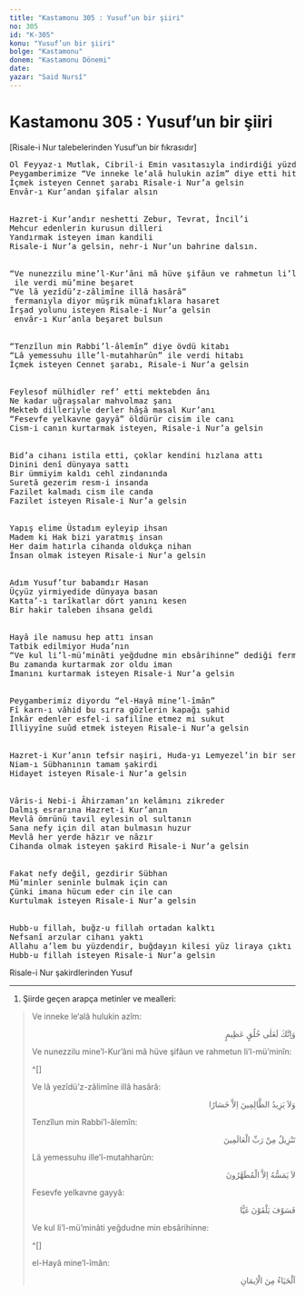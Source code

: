 ```yaml
---
title: "Kastamonu 305 : Yusuf’un bir şiiri"
no: 305
id: "K-305"
konu: "Yusuf’un bir şiiri"
bolge: "Kastamonu"
donem: "Kastamonu Dönemi"
date: 
yazar: "Said Nursî"
---
```


# Kastamonu 305 : Yusuf’un bir şiiri

<p class="takdim">[Risale-i Nur talebelerinden Yusuf’un bir fıkrasıdır]</p>

<pre>
Ol Feyyaz-ı Mutlak, Cibril-i Emin vasıtasıyla indirdiği yüzdört kitabı
Peygamberimize “Ve inneke le‘alâ hulukin azîm” diye etti hitabı
İçmek isteyen Cennet şarabı Risale-i Nur’a gelsin
Envâr-ı Kur’andan şifalar alsın


Hazret-i Kur’andır neshetti Zebur, Tevrat, İncil’i
Mehcur edenlerin kurusun dilleri
Yandırmak isteyen iman kandili
Risale-i Nur’a gelsin, nehr-i Nur’un bahrine dalsın.


“Ve nunezzilu mine’l-Kur’âni mâ hüve şifâun ve rahmetun li’l-mü’minîn”
 ile verdi mü’mine beşaret
“Ve lâ yezîdü’z-zâlimîne illâ hasârâ”
 fermanıyla diyor müşrik münafıklara hasaret
İrşad yolunu isteyen Risale-i Nur’a gelsin 
 envâr-ı Kur’anla beşaret bulsun


“Tenzîlun min Rabbi’l-âlemîn” diye övdü kitabı
“Lâ yemessuhu ille’l-mutahharûn” ile verdi hitabı
İçmek isteyen Cennet şarabı, Risale-i Nur’a gelsin


Feylesof mülhidler ref’ etti mektebden ânı
Ne kadar uğraşsalar mahvolmaz şanı
Mekteb dilleriyle derler hâşâ masal Kur’anı
“Fesevfe yelkavne gayyâ” öldürür cisim ile canı
Cism-i canın kurtarmak isteyen, Risale-i Nur’a gelsin


Bid’a cihanı istila etti, çoklar kendini hızlana attı
Dinini denî dünyaya sattı
Bir ümmiyim kaldı cehl zindanında
Suretâ gezerim resm-i insanda
Fazilet kalmadı cism ile canda
Fazilet isteyen Risale-i Nur’a gelsin


Yapış elime Üstadım eyleyip ihsan
Madem ki Hak bizi yaratmış insan
Her daim hatırla cihanda oldukça nihan
İnsan olmak isteyen Risale-i Nur’a gelsin


Adım Yusuf’tur babamdır Hasan
Üçyüz yirmiyedide dünyaya basan
Katta’-ı tarîkatlar dört yanını kesen
Bir hakir taleben ihsana geldi


Hayâ ile namusu hep attı insan
Tatbik edilmiyor Huda’nın 
“Ve kul li’l-mü’minâti yeğdudne min ebsârihinne” dediği ferman
Bu zamanda kurtarmak zor oldu iman
İmanını kurtarmak isteyen Risale-i Nur’a gelsin


Peygamberimiz diyordu “el-Hayâ mine’l-îmân”
Fî karn-ı vâhid bu sırra gözlerin kapağı şahid
İnkâr edenler esfel-i safilîne etmez mi sukut
İlliyyîne suûd etmek isteyen Risale-i Nur’a gelsin


Hazret-i Kur’anın tefsir naşiri, Huda-yı Lemyezel’in bir serzakiri
Niam-ı Sübhanının tamam şakirdi
Hidayet isteyen Risale-i Nur’a gelsin


Vâris-i Nebi-i Âhirzaman’ın kelâmını zikreder
Dalmış esrarına Hazret-i Kur’anın
Mevlâ ömrünü tavil eylesin ol sultanın
Sana nefy için dil atan bulmasın huzur
Mevlâ her yerde hâzır ve nâzır
Cihanda olmak isteyen şakird Risale-i Nur’a gelsin


Fakat nefy değil, gezdirir Sübhan
Mü’minler seninle bulmak için can
Çünki imana hücum eder cin ile can
Kurtulmak isteyen Risale-i Nur’a gelsin


Hubb-u fillah, buğz-u fillah ortadan kalktı
Nefsanî arzular cihanı yaktı
Allahu a’lem bu yüzdendir, buğdayın kilesi yüz liraya çıktı
Hubb-u fillah isteyen Risale-i Nur’a gelsin
</pre>

Risale-i Nur şakirdlerinden
Yusuf

***

1. Şiirde geçen arapça metinler ve mealleri:
> Ve inneke le‘alâ hulukin azîm:
> 
> <p class="arabic" dir="rtl" title="Meal: Hiç şüphesiz sen pek büyük bir ahlâk üzerindesin.” [Kalem Sûresi, 68:4]">وَاِنَّكَ لَعَلٰى خُلُقٍ عَظِيمٍ</p>
> 
> Ve nunezzilu mine’l-Kur’âni mâ hüve şifâun ve rahmetun li’l-mü’minîn:
> 
> ^[]
> 
> Ve lâ yezîdü’z-zâlimîne illâ hasârâ:
> 
> <p class="arabic" dir="rtl" title="Meal: “Zalimlerin ise sadece ziyanını arttırır.” [İsrâ Sûresi, 17:82]">وَلاَ يَزِيدُ الظَّالِمِينَ اِلاَّ خَسَارًا</p>
> 
> Tenzîlun min Rabbi’l-âlemîn:
> 
> <p class="arabic" dir="rtl" title="Meal: “Âlemlerin Rabbi tarafından indirilmiştir.” [Vâkıa Sûresi, 56:80]">تَنْزِيلٌ مِنْ رَبِّ الْعَالَمِينَ</p>
> 
> Lâ yemessuhu ille’l-mutahharûn:
> 
> <p class="arabic" dir="rtl" title="Meal: “Ona temiz olanlardan başkası dokunamaz.” [Vâkıa Sûresi, 56:79]">لاَ يَمَسُّهُ اِلاَّ الْمُطَهَّرُونَ</p>
> 
> Fesevfe yelkavne gayyâ:
> 
> <p class="arabic" dir="rtl" title="Meal: “Bunlar elbette azgınlıklarının cezasını bulacaklardır.” [Meryem Sûresi, 19:59]">فَسَوْفَ يَلْقَوْنَ غَيًّا</p>
> 
> Ve kul li’l-mü’minâti yeğdudne min ebsârihinne:
> 
> ^[]
> 
> el-Hayâ mine’l-îmân:
> 
> <p class="arabic" dir="rtl" title="Meal: “Hayâ imandandır.”"> اَلْحَيَاءُ مِنَ الْاِيمَانِ</p>
